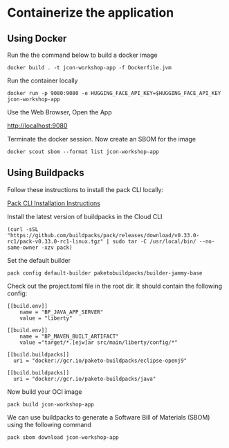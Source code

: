 # Containerize the application

## Using Docker

Run the the command below to build a docker image

```
docker build . -t jcon-workshop-app -f Dockerfile.jvm
```

Run the container locally

```
docker run -p 9080:9080 -e HUGGING_FACE_API_KEY=$HUGGING_FACE_API_KEY jcon-workshop-app
```

Use the Web Browser, Open the App

[http://localhost:9080](http://localhost:9080)

Terminate the docker session. Now create an SBOM for the image

```
docker scout sbom --format list jcon-workshop-app
```

## Using Buildpacks 

Follow these instructions to install the pack CLI locally:

[Pack CLI Installation Instructions](https://buildpacks.io/docs/for-platform-operators/how-to/integrate-ci/pack/)

Install the latest version of buildpacks in the Cloud CLI

```
(curl -sSL "https://github.com/buildpacks/pack/releases/download/v0.33.0-rc1/pack-v0.33.0-rc1-linux.tgz" | sudo tar -C /usr/local/bin/ --no-same-owner -xzv pack)
```

Set the default builder

```
pack config default-builder paketobuildpacks/builder-jammy-base
```

Check out the project.toml file in the root dir. It should contain the following config:

```
[[build.env]]
    name = "BP_JAVA_APP_SERVER"
    value = "liberty"

[[build.env]]
    name = "BP_MAVEN_BUILT_ARTIFACT"
    value ="target/*.[ejw]ar src/main/liberty/config/*"

[[build.buildpacks]]
  uri = "docker://gcr.io/paketo-buildpacks/eclipse-openj9"

[[build.buildpacks]]
  uri = "docker://gcr.io/paketo-buildpacks/java"
```

Now build your OCI image

```
pack build jcon-workshop-app
```

We can use buildpacks to generate a Software Bill of Materials (SBOM) using the following command

```
pack sbom download jcon-workshop-app
```

